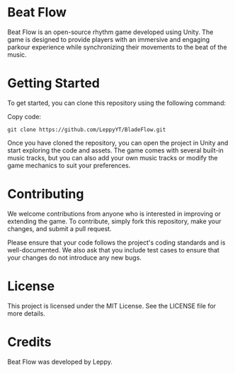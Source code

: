 # Beat Flow
Beat Flow is an open-source rhythm game developed using Unity. The game is designed to provide players with an immersive and engaging parkour experience while synchronizing their movements to the beat of the music.

# Getting Started
To get started, you can clone this repository using the following command:

Copy code:
```
git clone https://github.com/LeppyYT/BladeFlow.git
```
Once you have cloned the repository, you can open the project in Unity and start exploring the code and assets. The game comes with several built-in music tracks, but you can also add your own music tracks or modify the game mechanics to suit your preferences.

# Contributing
We welcome contributions from anyone who is interested in improving or extending the game. To contribute, simply fork this repository, make your changes, and submit a pull request.

Please ensure that your code follows the project's coding standards and is well-documented. We also ask that you include test cases to ensure that your changes do not introduce any new bugs.

# License
This project is licensed under the MIT License. See the LICENSE file for more details.

# Credits
Beat Flow was developed by Leppy.

